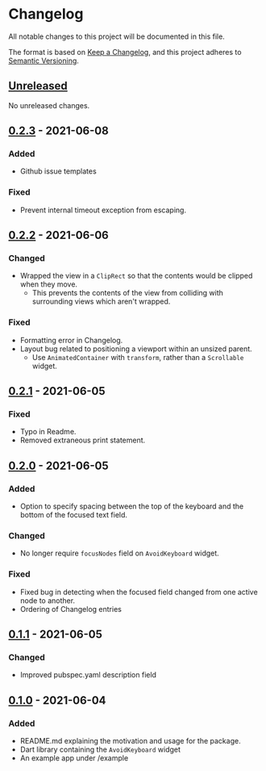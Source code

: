 # Changelog

All notable changes to this project will be documented in this file.

The format is based on [Keep a Changelog](https://keepachangelog.com/en/1.0.0/),
and this project adheres to [Semantic Versioning](https://semver.org/spec/v2.0.0.html).

## [Unreleased]

No unreleased changes.

## [0.2.3] - 2021-06-08

### Added

- Github issue templates

### Fixed

- Prevent internal timeout exception from escaping.

## [0.2.2] - 2021-06-06

### Changed

- Wrapped the view in a `ClipRect` so that the contents would be clipped when they move.
  - This prevents the contents of the view from colliding with surrounding views which
    aren't wrapped.

### Fixed

- Formatting error in Changelog.
- Layout bug related to positioning a viewport within an unsized parent.
  - Use `AnimatedContainer` with `transform`, rather than a `Scrollable` widget.

## [0.2.1] - 2021-06-05

### Fixed

- Typo in Readme.
- Removed extraneous print statement.

## [0.2.0] - 2021-06-05

### Added

- Option to specify spacing between the top of the keyboard and the bottom of the 
  focused text field.

### Changed

- No longer require `focusNodes` field on `AvoidKeyboard` widget.

### Fixed

- Fixed bug in detecting when the focused field changed from one active node to another.
- Ordering of Changelog entries

## [0.1.1] - 2021-06-05

### Changed

- Improved pubspec.yaml description field

## [0.1.0] - 2021-06-04

### Added

- README.md explaining the motivation and usage for the package.
- Dart library containing the `AvoidKeyboard` widget
- An example app under /example

[0.1.0]: https://github.com/HornMichaelS/flutter_avoid_keyboard/releases/tag/v0.1.0-alpha
[0.1.1]: https://github.com/HornMichaelS/flutter_avoid_keyboard/compare/v0.1.0-alpha...v0.1.1-alpha
[0.2.0]: https://github.com/HornMichaelS/flutter_avoid_keyboard/compare/v0.1.1-alpha...v0.2.0-alpha
[0.2.1]: https://github.com/HornMichaelS/flutter_avoid_keyboard/compare/v0.2.0-alpha...v0.2.1-alpha
[0.2.2]: https://github.com/HornMichaelS/flutter_avoid_keyboard/compare/v0.2.1-alpha...v0.2.2
[0.2.3]: https://github.com/HornMichaelS/flutter_avoid_keyboard/compare/v0.2.2...v0.2.3
[Unreleased]: https://github.com/HornMichaelS/flutter_avoid_keyboard/compare/v0.2.3...HEAD
